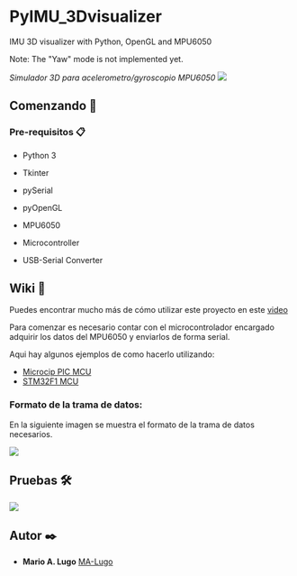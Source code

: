 # PyIMU_3Dvisualizer
IMU 3D visualizer with Python, OpenGL and MPU6050

Note: The "Yaw" mode is not implemented yet.

_Simulador 3D para acelerometro/gyroscopio MPU6050_
![](https://drive.google.com/uc?export=view&id=1g5SrGnZ_wfWsqmL7pKUehwe6HWRJV3sw)
## Comenzando 🚀

### Pre-requisitos 📋

* Python 3
* Tkinter
* pySerial
* pyOpenGL

* MPU6050
* Microcontroller
* USB-Serial Converter


## Wiki 📖

Puedes encontrar mucho más de cómo utilizar este proyecto en este [video](https://www.youtube.com/watch?v=vh91z3-3ncE)

Para comenzar es necesario contar con el microcontrolador encargado adquirir los datos del
MPU6050 y enviarlos de forma serial.

Aqui hay algunos ejemplos de como hacerlo utilizando:
* [Microcip PIC MCU](https://github.com/MA-Lugo/)
* [STM32F1 MCU](https://github.com/MA-Lugo/STM32F1_MPU6050_lib/blob/main/Core/Src/main.c)

### Formato de la trama de datos:
En la siguiente imagen se muestra el formato de la trama de datos necesarios.

![](https://drive.google.com/uc?export=view&id=1YwkYYE5qgLod-2wsBejAZDGvy2fpD29x)

## Pruebas 🛠️

![](https://drive.google.com/uc?export=view&id=1FfHM9EbRliaT2iBzzAqZF8uXnvBeMvwJ)


## Autor ✒️

* **Mario A. Lugo**  [MA-Lugo](https://github.com/MA-Lugo)
